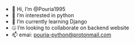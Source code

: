 - 👋 Hi, I’m @Pouria1995
- 👀 I’m interested in python 
- 🌱 I’m currently learning Django
- 🤐 I’m looking to collaborate on backend website 
- 📫 emai: pouria-python@protonmail.com

<!---
Pouria1995/Pouria1995 is a ✨ special ✨ repository because its `README.md` (this file) appears on your GitHub profile.
You can click the Preview link to take a look at your changes.
--->
